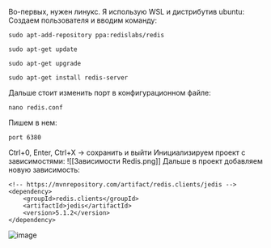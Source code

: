 Во-первых, нужен линукс. Я использую WSL и дистрибутив ubuntu:
Создаем пользователя и вводим команду:
```
sudo apt-add-repository ppa:redislabs/redis
```

```
sudo apt-get update
```

```
sudo apt-get upgrade
```

```
sudo apt-get install redis-server
```

Дальше стоит изменить порт в конфигурационном файле:
```
nano redis.conf
```
Пишем в нем:
```
port 6380
```
Ctrl+0, Enter, Ctrl+X -> сохранить и выйти
Инициализируем проект с зависимостями:
![[Зависимости Redis.png]]
Дальше в проект добавляем новую зависимость:
```
<!-- https://mvnrepository.com/artifact/redis.clients/jedis -->
<dependency>
    <groupId>redis.clients</groupId>
    <artifactId>jedis</artifactId>
    <version>5.1.2</version>
</dependency>
```
![image](https://github.com/az3l1t/Spring-Data-Redis/assets/126178814/acf759f3-b389-4d33-a6f9-83b1c70a8bca)

